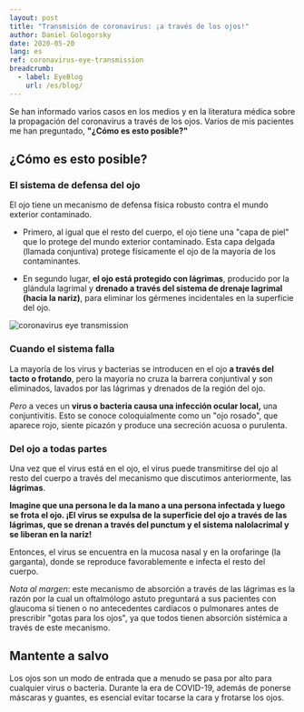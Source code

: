 ```yaml
---
layout: post
title: "Transmisión de coronavirus: ¡a través de los ojos!"
author: Daniel Gologorsky
date: 2020-05-20
lang: es
ref: coronavirus-eye-transmission
breadcrumb: 
  - label: EyeBlog
    url: /es/blog/
---
```



Se han informado varios casos en los medios y en la literatura médica sobre la propagación del coronavirus a través de los ojos. Varios de mis pacientes me han preguntado, **"¿Cómo es esto posible?"**

## ¿Cómo es esto posible?

### El sistema de defensa del ojo

El ojo tiene un mecanismo de defensa física robusto contra el mundo exterior contaminado.

- Primero, al igual que el resto del cuerpo, el ojo tiene una "capa de piel" que lo protege del mundo exterior contaminado. Esta capa delgada (llamada conjuntiva) protege físicamente el ojo de la mayoría de los contaminantes.

- En segundo lugar, **el ojo está protegido con lágrimas**, producido por la glándula lagrimal y **drenado a través del sistema de drenaje lagrimal (hacia la nariz)**, para eliminar los gérmenes incidentales en la superficie del ojo.

![coronavirus eye transmission](/assets/img/coronavirus-eye-transmission.jpg)

### Cuando el sistema falla

La mayoría de los virus y bacterias se introducen en el ojo **a través del tacto o frotando**, pero la mayoría no cruza la barrera conjuntival y son eliminados, lavados por las lágrimas y drenados de la región del ojo.

*Pero* a veces un **virus o bacteria causa una infección ocular local,** una conjuntivitis. Esto se conoce coloquialmente como un "ojo rosado", que aparece rojo, siente picazón y produce una secreción acuosa o purulenta.

### Del ojo a todas partes
Una vez que el virus está en el ojo, el virus puede transmitirse del ojo al resto del cuerpo a través del mecanismo que discutimos anteriormente, las **lágrimas**.

**Imagine que una persona le da la mano a una persona infectada y luego se frota el ojo. ¡El virus se expulsa de la superficie del ojo a través de las lágrimas, que se drenan a través del punctum y el sistema nalolacrimal y se liberan en la nariz!**

Entonces, el virus se encuentra en la mucosa nasal y en la orofaringe (la garganta), donde se reproduce favorablemente e infecta el resto del cuerpo.

*Nota al margen*: este mecanismo de absorción a través de las lágrimas es la razón por la cual un oftalmólogo astuto preguntará a sus pacientes con glaucoma si tienen o no antecedentes cardíacos o pulmonares antes de prescribir "gotas para los ojos", ya que todos tienen absorción sistémica a través de este mecanismo.

## Mantente a salvo
Los ojos son un modo de entrada que a menudo se pasa por alto para cualquier virus o bacteria. Durante la era de COVID-19, además de ponerse máscaras y guantes, es esencial evitar tocarse la cara y frotarse los ojos.